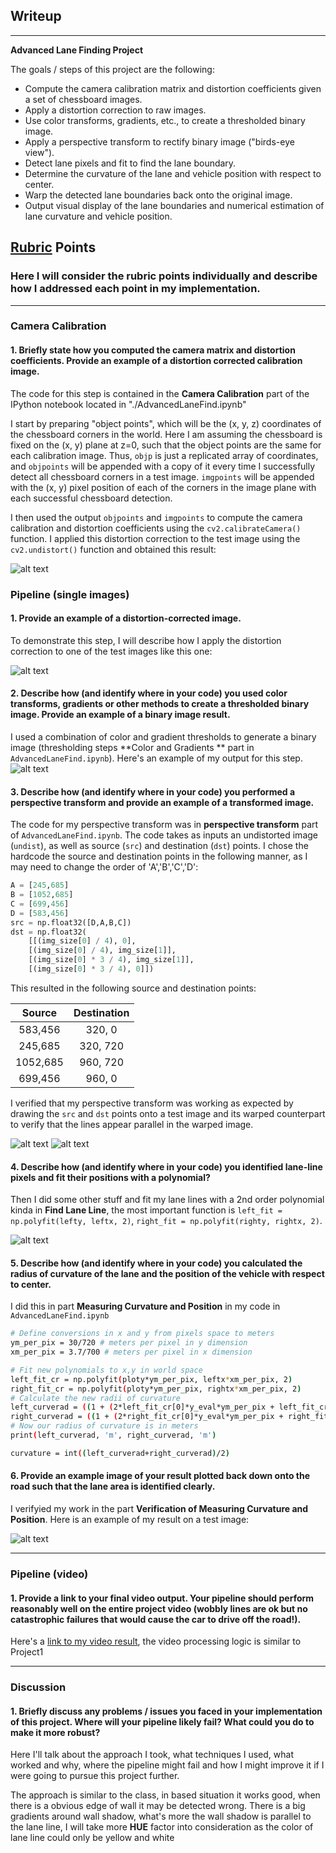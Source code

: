 ## Writeup

---

**Advanced Lane Finding Project**

The goals / steps of this project are the following:

* Compute the camera calibration matrix and distortion coefficients given a set of chessboard images.
* Apply a distortion correction to raw images.
* Use color transforms, gradients, etc., to create a thresholded binary image.
* Apply a perspective transform to rectify binary image ("birds-eye view").
* Detect lane pixels and fit to find the lane boundary.
* Determine the curvature of the lane and vehicle position with respect to center.
* Warp the detected lane boundaries back onto the original image.
* Output visual display of the lane boundaries and numerical estimation of lane curvature and vehicle position.

[//]: # (Image References)

[image1]: ./pic/Cheseborad.png "Undistorted"
[image2]: ./pic/undistortion.png "Road Transformed"
[image3]: ./pic/combined.png "Binary Example"
[image4]: ./pic/unPT.png "Warp Example"
[image7]: ./pic/PT.png "Warp Example"
[image5]: ./examples/color_fit_lines.jpg "Fit Visual"
[image6]: ./pic/fin.png "Output"
[image8]: ./pic/poly.png
[video1]: ./project_video.mp4 "Video"

## [Rubric](https://review.udacity.com/#!/rubrics/571/view) Points

### Here I will consider the rubric points individually and describe how I addressed each point in my implementation.  

---

### Camera Calibration

#### 1. Briefly state how you computed the camera matrix and distortion coefficients. Provide an example of a distortion corrected calibration image.

The code for this step is contained in the **Camera Calibration** part of the IPython notebook located in "./AdvancedLaneFind.ipynb"

I start by preparing "object points", which will be the (x, y, z) coordinates of the chessboard corners in the world. Here I am assuming the chessboard is fixed on the (x, y) plane at z=0, such that the object points are the same for each calibration image.  Thus, `objp` is just a replicated array of coordinates, and `objpoints` will be appended with a copy of it every time I successfully detect all chessboard corners in a test image.  `imgpoints` will be appended with the (x, y) pixel position of each of the corners in the image plane with each successful chessboard detection.  

I then used the output `objpoints` and `imgpoints` to compute the camera calibration and distortion coefficients using the `cv2.calibrateCamera()` function.  I applied this distortion correction to the test image using the `cv2.undistort()` function and obtained this result:

![alt text][image1]

### Pipeline (single images)

#### 1. Provide an example of a distortion-corrected image.

To demonstrate this step, I will describe how I apply the distortion correction to one of the test images like this one:

![alt text][image2]

#### 2. Describe how (and identify where in your code) you used color transforms, gradients or other methods to create a thresholded binary image.  Provide an example of a binary image result.

I used a combination of color and gradient thresholds to generate a binary image (thresholding steps  **Color and Gradients
**  part in `AdvancedLaneFind.ipynb`).  Here's an example of my output for this step.  
![alt text][image3]

#### 3. Describe how (and identify where in your code) you performed a perspective transform and provide an example of a transformed image.

The code for my perspective transform was in **perspective transform** part of `AdvancedLaneFind.ipynb`.  The code takes as inputs an undistorted image (`undist`), as well as source (`src`) and destination (`dst`) points.  I chose the hardcode the source and destination points in the following manner, as I may need to change the order of 'A','B','C','D':

```python
A = [245,685]
B = [1052,685]
C = [699,456]
D = [583,456]
src = np.float32([D,A,B,C])
dst = np.float32(
    [[(img_size[0] / 4), 0],
    [(img_size[0] / 4), img_size[1]],
    [(img_size[0] * 3 / 4), img_size[1]],
    [(img_size[0] * 3 / 4), 0]])
```

This resulted in the following source and destination points:

| Source        | Destination   |
|:-------------:|:-------------:|
| 583,456      | 320, 0        |
| 245,685      | 320, 720      |
| 1052,685     | 960, 720      |
| 699,456      | 960, 0        |

I verified that my perspective transform was working as expected by drawing the `src` and `dst` points onto a test image and its warped counterpart to verify that the lines appear parallel in the warped image.

![alt text][image4]
![alt text][image7]

#### 4. Describe how (and identify where in your code) you identified lane-line pixels and fit their positions with a polynomial?

Then I did some other stuff and fit my lane lines with a 2nd order polynomial kinda in **Find Lane Line**,  the most important function is `left_fit = np.polyfit(lefty, leftx, 2)`, `right_fit = np.polyfit(righty, rightx, 2)`.

![alt text][image8]

#### 5. Describe how (and identify where in your code) you calculated the radius of curvature of the lane and the position of the vehicle with respect to center.

I did this in part **Measuring Curvature and Position** in my code in `AdvancedLaneFind.ipynb`

```sh
# Define conversions in x and y from pixels space to meters
ym_per_pix = 30/720 # meters per pixel in y dimension
xm_per_pix = 3.7/700 # meters per pixel in x dimension

# Fit new polynomials to x,y in world space
left_fit_cr = np.polyfit(ploty*ym_per_pix, leftx*xm_per_pix, 2)
right_fit_cr = np.polyfit(ploty*ym_per_pix, rightx*xm_per_pix, 2)
# Calculate the new radii of curvature
left_curverad = ((1 + (2*left_fit_cr[0]*y_eval*ym_per_pix + left_fit_cr[1])**2)**1.5) / np.absolute(2*left_fit_cr[0])
right_curverad = ((1 + (2*right_fit_cr[0]*y_eval*ym_per_pix + right_fit_cr[1])**2)**1.5) / np.absolute(2*right_fit_cr[0])
# Now our radius of curvature is in meters
print(left_curverad, 'm', right_curverad, 'm')

curvature = int((left_curverad+right_curverad)/2)
```

#### 6. Provide an example image of your result plotted back down onto the road such that the lane area is identified clearly.

I verifyied my work in the part **Verification of Measuring Curvature and Position**.  Here is an example of my result on a test image:

![alt text][image6]

---

### Pipeline (video)

#### 1. Provide a link to your final video output.  Your pipeline should perform reasonably well on the entire project video (wobbly lines are ok but no catastrophic failures that would cause the car to drive off the road!).

Here's a [link to my video result](./white.mp4), the video processing logic is similar to Project1

---

### Discussion

#### 1. Briefly discuss any problems / issues you faced in your implementation of this project.  Where will your pipeline likely fail?  What could you do to make it more robust?

Here I'll talk about the approach I took, what techniques I used, what worked and why, where the pipeline might fail and how I might improve it if I were going to pursue this project further.  

The approach is similar to the class, in based situation it works good, when there is a obvious edge of wall it may be detected wrong. There is a big gradients around wall shadow, what's more the wall shadow is parallel to the lane line, I will take more **HUE** factor into consideration as the color of lane line could only be yellow and white
